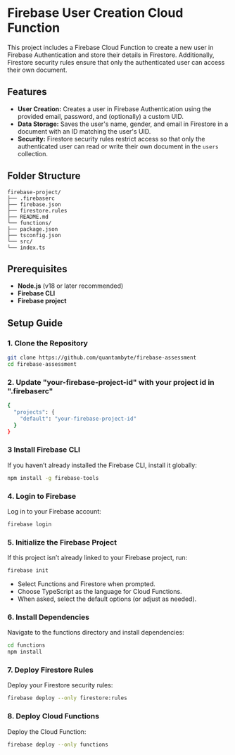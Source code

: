 # Firebase User Creation Cloud Function

This project includes a Firebase Cloud Function to create a new user in Firebase Authentication and store their details in Firestore. Additionally, Firestore security rules ensure that only the authenticated user can access their own document.

## Features

- **User Creation:** Creates a user in Firebase Authentication using the provided email, password, and (optionally) a custom UID.
- **Data Storage:** Saves the user's name, gender, and email in Firestore in a document with an ID matching the user's UID.
- **Security:** Firestore security rules restrict access so that only the authenticated user can read or write their own document in the `users` collection.

## Folder Structure

```
firebase-project/
├── .firebaserc
├── firebase.json
├── firestore.rules
├── README.md
└── functions/
├── package.json
├── tsconfig.json
└── src/
└── index.ts
```

## Prerequisites

- **Node.js** (v18 or later recommended)
- **Firebase CLI**
- **Firebase project**

## Setup Guide

### 1. Clone the Repository

```bash
git clone https://github.com/quantambyte/firebase-assessment
cd firebase-assessment
```

### 2. Update "your-firebase-project-id" with your project id in ".firebaserc"

```bash
{
  "projects": {
    "default": "your-firebase-project-id"
  }
}
```

### 3 Install Firebase CLI

If you haven’t already installed the Firebase CLI, install it globally:

```bash
npm install -g firebase-tools
```

### 4. Login to Firebase

Log in to your Firebase account:

```bash
firebase login
```

### 5. Initialize the Firebase Project

If this project isn’t already linked to your Firebase project, run:

```bash
firebase init
```

- Select Functions and Firestore when prompted.
- Choose TypeScript as the language for Cloud Functions.
- When asked, select the default options (or adjust as needed).

### 6. Install Dependencies

Navigate to the functions directory and install dependencies:

```bash
cd functions
npm install
```

### 7. Deploy Firestore Rules

Deploy your Firestore security rules:

```bash
firebase deploy --only firestore:rules
```

### 8. Deploy Cloud Functions

Deploy the Cloud Function:

```bash
firebase deploy --only functions
```
